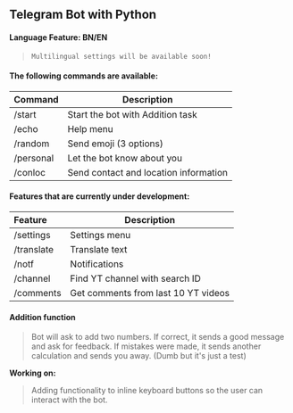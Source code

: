 ## Telegram Bot with Python

#### Language Feature: BN/EN
> `Multilingual settings will be available soon!`

#### The following commands are available:
| Command | Description |
|:-------|-----------|
| /start | Start the bot with Addition task |
| /echo | Help menu |
| /random | Send emoji (3 options) |
| /personal | Let the bot know about you |
| /conloc | Send contact and location information |


#### Features that are currently under development:
| Feature | Description |
|:-------|-----------|
| /settings | Settings menu |
| /translate | Translate text |
| /notf | Notifications |
| /channel | Find YT channel with search ID |
| /comments | Get comments from last 10 YT videos |


#### Addition function
> Bot will ask to add two numbers. If correct, it sends a good message and ask for feedback. If mistakes were made, it sends another calculation and sends you away. (Dumb but it's just a test)

**Working on:**
> Adding functionality to inline keyboard buttons so the user can interact with the bot.   

